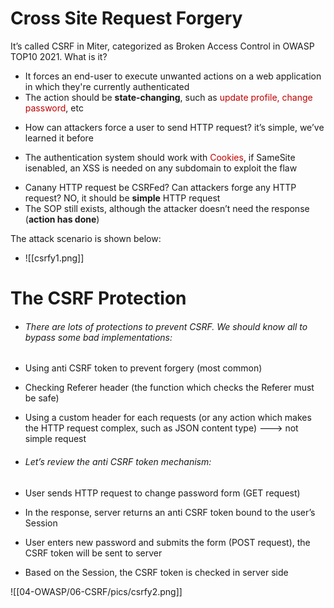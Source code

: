 # Cross Site Request Forgery

It’s called CSRF in Miter, categorized as Broken Access Control in OWASP TOP10 2021. What is it?
 - It forces an end-user to execute unwanted actions on a web application in which they're currently authenticated
-  The action should be **state-changing**, such as<span style="color:rgb(192, 0, 0)"> update profile, change password</span>, etc
* How can attackers force a user to send HTTP request? it’s simple, we’ve learned it before
- The authentication system should work with <span style="color:rgb(192, 0, 0)">Cookies</span>, if SameSite isenabled, an XSS is needed on any subdomain to exploit the flaw
* Canany HTTP request be CSRFed? Can attackers forge any HTTP request? NO, it should be **simple** HTTP request
* The SOP still exists, although the attacker doesn’t need the response (**action has done**)

The attack scenario is shown below:
- ![[csrfy1.png]]

# The CSRF Protection

- ###### There are lots of protections to prevent CSRF. We should know all to bypass some bad implementations:
* Using anti CSRF token to prevent forgery (most common)
 -  Checking Referer header (the function which checks the Referer must be safe)
-  Using a custom header for each requests (or any action which makes the HTTP request complex, such as JSON content type) ---> not simple request

- ###### Let’s review the anti CSRF token mechanism:

-  User sends HTTP request to change password form (GET request)

 - In the response, server returns an anti CSRF token bound to the user’s Session

-  User enters new password and submits the form (POST request), the CSRF token will be sent to server

* Based on the Session, the CSRF token is checked in server side


![[04-OWASP/06-CSRF/pics/csrfy2.png]]



